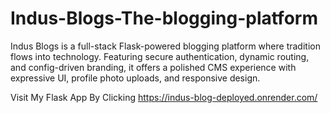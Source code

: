 # Indus-Blogs-The-blogging-platform
Indus Blogs is a full-stack Flask-powered blogging platform where tradition flows into technology. Featuring secure authentication, dynamic routing, and config-driven branding, it offers a polished CMS experience with expressive UI, profile photo uploads, and responsive design.

Visit My Flask App By Clicking https://indus-blog-deployed.onrender.com/
